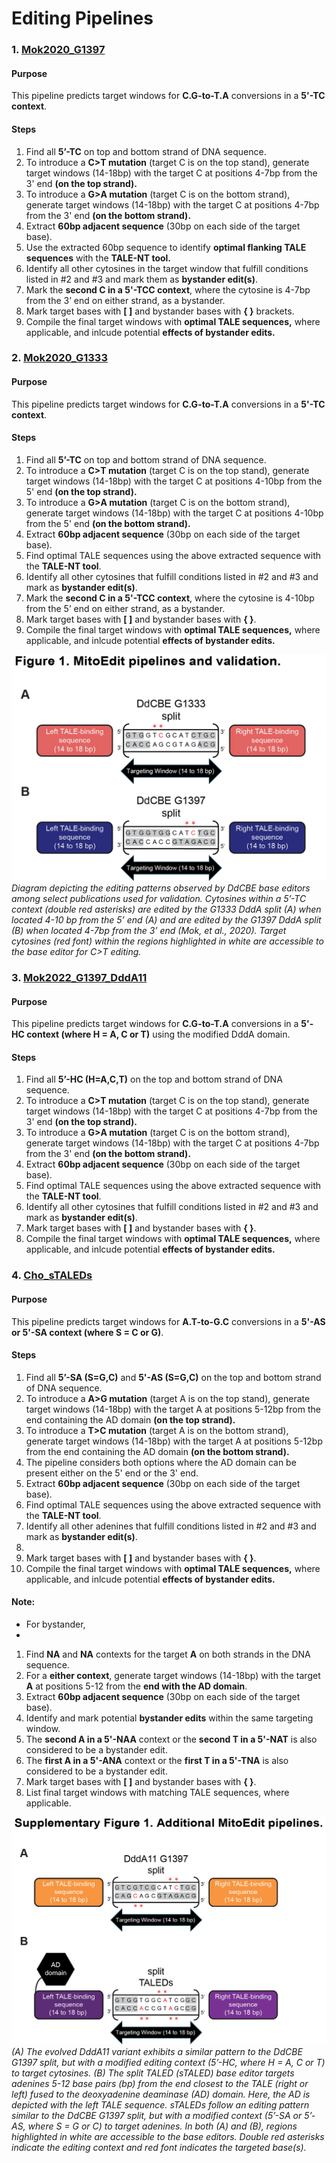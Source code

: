 # Editing Pipelines

### 1. [Mok2020_G1397](https://www.nature.com/articles/s41586-020-2477-4)

#### Purpose
This pipeline predicts target windows for **C.G-to-T.A** conversions in a **5'-TC context**.
#### Steps

1. Find all **5’-TC** on top and bottom strand of DNA sequence.
2. To introduce a **C>T mutation** (target C is on the top stand), generate target windows (14-18bp) with the target C at positions 4-7bp from the 3' end **(on the top strand).**
3. To introduce a **G>A mutation** (target C is on the bottom strand), generate target windows (14-18bp) with the target C at positions 4-7bp from the 3' end **(on the bottom strand).**
4. Extract **60bp adjacent sequence** (30bp on each side of the target base).
5. Use the extracted 60bp sequence to identify **optimal flanking TALE sequences** with the **TALE-NT tool.**
6. Identify all other cytosines in the target window that fulfill conditions listed in #2 and #3 and mark them as **bystander edit(s)**.
7. Mark the **second C in a 5'-TCC context**, where the cytosine is 4-7bp from the 3’ end on either strand, as a bystander.
8. Mark target bases with **[  ]** and bystander bases with **{  }** brackets.
9. Compile the final target windows with **optimal TALE sequences,** where applicable, and inlcude potential **effects of bystander edits.**

### 2. [Mok2020_G1333](https://www.nature.com/articles/s41586-020-2477-4)

#### Purpose
This pipeline predicts target windows for **C.G-to-T.A** conversions in a **5'-TC context**.
#### Steps

1. Find all **5’-TC** on top and bottom strand of DNA sequence.
2. To introduce a **C>T mutation** (target C is on the top stand), generate target windows (14-18bp) with the target C at positions 4-10bp from the 5' end **(on the top strand).**
3. To introduce a **G>A mutation** (target C is on the bottom strand), generate target windows (14-18bp) with the target C at positions 4-10bp from the 5' end **(on the bottom strand).**
4. Extract **60bp adjacent sequence** (30bp on each side of the target base).
5. Find optimal TALE sequences using the above extracted sequence with the **TALE-NT tool**.
6. Identify all other cytosines that fulfill conditions listed in #2 and #3 and mark as **bystander edit(s)**.
7. Mark the **second C in a 5'-TCC context**, where the cytosine is 4-10bp from the 5’ end on either strand, as a bystander.
8. Mark target bases with **[ ]** and bystander bases with **{ }**.
9. Compile the final target windows with **optimal TALE sequences,** where applicable, and inlcude potential **effects of bystander edits.**

![Rough workflow](../imgs/Fig1ab.png)
*Diagram depicting the editing patterns observed by DdCBE base editors among select publications used for validation. Cytosines within a 5’-TC context (double red asterisks) are edited by the G1333 DddA split (A) when located 4-10 bp from the 5’ end (A) and are edited by the G1397 DddA split (B) when located 4-7bp from the 3’ end (Mok, et al., 2020). Target cytosines (red font) within the regions highlighted in white are accessible to the base editor for C>T editing.*

### 3. [Mok2022_G1397_DddA11](https://www.nature.com/articles/s41587-022-01256-8)

#### Purpose
This pipeline predicts target windows for **C.G-to-T.A** conversions in a **5'-HC context (where H = A, C or T)** using the modified DddA domain.
#### Steps
1. Find all **5’-HC (H=A,C,T)** on the top and bottom strand of DNA sequence.
2. To introduce a **C>T mutation** (target C is on the top stand), generate target windows (14-18bp) with the target C at positions 4-7bp from the 3' end **(on the top strand).**
3. To introduce a **G>A mutation** (target C is on the bottom strand), generate target windows (14-18bp) with the target C at positions 4-7bp from the 3' end **(on the bottom strand).**
4. Extract **60bp adjacent sequence** (30bp on each side of the target base).
5. Find optimal TALE sequences using the above extracted sequence with the **TALE-NT tool**.
6. Identify all other cytosines that fulfill conditions listed in #2 and #3 and mark as **bystander edit(s)**.
7. Mark target bases with **[ ]** and bystander bases with **{ }**.
8. Compile the final target windows with **optimal TALE sequences,** where applicable, and inlcude potential **effects of bystander edits.**
   
### 4. [Cho_sTALEDs](https://pubmed.ncbi.nlm.nih.gov/35472302/)
#### Purpose
This pipeline predicts target windows for **A.T-to-G.C** conversions in a **5'-AS or 5'-SA context (where S = C or G)**.
#### Steps
1. Find all **5’-SA (S=G,C)** and **5'-AS (S=G,C)** on the top and bottom strand of DNA sequence.
2. To introduce a **A>G mutation** (target A is on the top stand), generate target windows (14-18bp) with the target A at positions 5-12bp from the end containing the AD domain **(on the top strand).**
3. To introduce a **T>C mutation** (target A is on the bottom strand), generate target windows (14-18bp) with the target A at positions 5-12bp from the end containing the AD domain **(on the bottom strand).**
4. The pipeline considers both options where the AD domain can be present either on the 5' end or the 3' end.
5. Extract **60bp adjacent sequence** (30bp on each side of the target base).
6. Find optimal TALE sequences using the above extracted sequence with the **TALE-NT tool**.
7. Identify all other adenines that fulfill conditions listed in #2 and #3 and mark as **bystander edit(s)**.
8. 
9. Mark target bases with **[ ]** and bystander bases with **{ }**.
10. Compile the final target windows with **optimal TALE sequences,** where applicable, and inlcude potential **effects of bystander edits.**

#### Note:
- For bystander, 
- 
   
1. Find **NA** and **NA** contexts for the target **A** on both strands in the DNA sequence.
2. For a **either context**, generate target windows (14-18bp) with the target **A** at positions 5-12 from the **end with the AD domain**.
3. Extract **60bp adjacent sequence** (30bp on each side of the target base).
4. Identify and mark potential **bystander edits** within the same targeting window.
5. The **second A in a 5'-NAA** context or the **second T in a 5'-NAT** is also considered to be a bystander edit.
6. The **first A in a 5'-ANA** context or the **first T in a 5'-TNA** is also considered to be a bystander edit.
7. Mark target bases with **[ ]** and bystander bases with **{ }**.
8. List final target windows with matching TALE sequences, where applicable.

![Rough workflow](../imgs/SupFig1.png)
*(A) The evolved DddA11 variant exhibits a similar pattern to the DdCBE G1397 split, but with a modified editing context (5’-HC, where H = A, C or T) to target cytosines. (B) The split TALED (sTALED) base editor targets adenines 5-12 base pairs (bp) from the end closest to the TALE (right or left) fused to the deoxyadenine deaminase (AD) domain. Here, the AD is depicted with the left TALE sequence. sTALEDs follow an editing pattern similar to the DdCBE G1397 split, but with a modified context (5’-SA or 5’-AS, where S = G or C) to target adenines. In both (A) and (B), regions highlighted in white are accessible to the base editors. Double red asterisks indicate the editing context and red font indicates the targeted base(s).*
